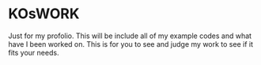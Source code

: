 # KOsWORK
Just for my profolio. This will be include all of my example codes and what have I been worked on. This is for you to see and judge my work to see if it fits your needs. 
